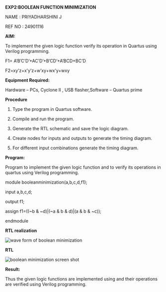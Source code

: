 **EXP2:BOOLEAN FUNCTION MINIMIZATION**

NAME : PRIYADHARSHINI J 

REF NO : 24901116

**AIM:**

To implement the given logic function verify its operation in Quartus using Verilog programming.

F1= A’B’C’D’+AC’D’+B’CD’+A’BCD+BC’D 

F2=xy’z+x’y’z+w’xy+wx’y+wxy

**Equipment Required:**

Hardware – PCs, Cyclone II , USB flasher,Software – Quartus prime


**Procedure**

1.	Type the program in Quartus software.

2.	Compile and run the program.

3.	Generate the RTL schematic and save the logic diagram.

4.	Create nodes for inputs and outputs to generate the timing diagram.

5.	For different input combinations generate the timing diagram.


**Program:**

 Program to implement the given logic function and to verify its operations in quartus using Verilog programming. 

module booleanminimization(a,b,c,d,f1);

input a,b,c,d;

output f1;

assign f1=((~b & ~d)|(~a & b & d)|(a & b & ~c));

endmodule


**RTL realization**


![wave form of boolean minimization ](https://github.com/user-attachments/assets/dfce00ee-0012-42b9-9dcb-3c75378584d7)



**RTL**


![boolean minimization screen shot](https://github.com/user-attachments/assets/f9275eed-be21-4448-8d6f-9999e0c19a32)


**Result:**

Thus the given logic functions are implemented using and their operations are verified using Verilog programming.


